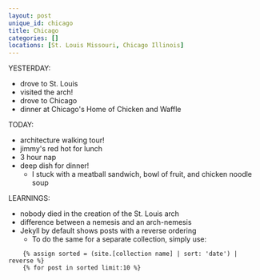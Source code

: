 ```yaml
---
layout: post
unique_id: chicago
title: Chicago
categories: []
locations: [St. Louis Missouri, Chicago Illinois]
---
```


YESTERDAY:
* drove to St. Louis
* visited the arch!
* drove to Chicago
* dinner at Chicago's Home of Chicken and Waffle

TODAY:
* architecture walking tour!
* jimmy's red hot for lunch
* 3 hour nap
* deep dish for dinner!
  * I stuck with a meatball sandwich, bowl of fruit, and chicken noodle soup

LEARNINGS:
* nobody died in the creation of the St. Louis arch
* difference between a nemesis and an arch-nemesis
* Jekyll by default shows posts with a reverse ordering
  * To do the same for a separate collection, simply use:
~~~
    {% assign sorted = (site.[collection name] | sort: 'date') | reverse %}
    {% for post in sorted limit:10 %}
~~~
